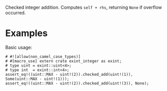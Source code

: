 Checked integer addition. Computes `self + rhs`,
returning `None` if overflow occurred.

# Examples

Basic usage:

```
# #![allow(non_camel_case_types)]
# #[macro_use] extern crate exint_integer as exint;
# type uint = exint::uint<4>;
# type int  = exint::int<4>;
assert_eq!((uint::MAX - uint!(2)).checked_add(uint!(1)), Some(uint::MAX - uint!(1)));
assert_eq!((uint::MAX - uint!(2)).checked_add(uint!(3)), None);
```
